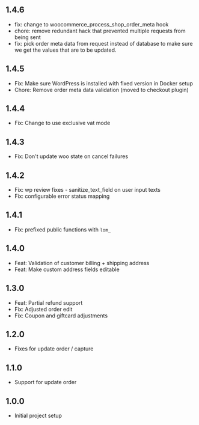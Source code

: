 ## 1.4.6

- fix: change to woocommerce_process_shop_order_meta hook
- chore: remove redundant hack that prevented multiple requests from being sent
- fix: pick order meta data from request instead of database to make sure we get the values that are to be updated.

## 1.4.5

- Fix: Make sure WordPress is installed with fixed version in Docker setup
- Chore: Remove order meta data validation (moved to checkout plugin)

## 1.4.4

- Fix: Change to use exclusive vat mode

## 1.4.3

- Fix: Don't update woo state on cancel failures

## 1.4.2

- Fix: wp review fixes - sanitize_text_field on user input texts
- Fix: configurable error status mapping

## 1.4.1

- Fix: prefixed public functions with `lom_`

## 1.4.0

- Feat: Validation of customer billing + shipping address
- Feat: Make custom address fields editable

## 1.3.0

- Feat: Partial refund support
- Fix: Adjusted order edit
- Fix: Coupon and giftcard adjustments

## 1.2.0

- Fixes for update order / capture

## 1.1.0

- Support for update order

## 1.0.0

- Initial project setup
